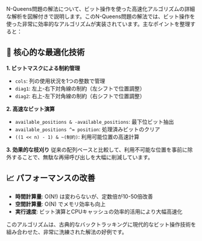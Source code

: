 N-Queens問題の解法について、ビット操作を使った高速化アルゴリズムの詳細な解析を図解付きで説明します。このN-Queens問題の解法では、ビット操作を使った非常に効率的なアルゴリズムが実装されています。主なポイントを整理すると：

## 🔑 核心的な最適化技術

**1. ビットマスクによる制約管理**

- `cols`: 列の使用状況を1つの整数で管理
- `diag1`: 左上-右下対角線の制約（左シフトで位置調整）
- `diag2`: 右上-左下対角線の制約（右シフトで位置調整）

**2. 高速なビット演算**

- `available_positions & -available_positions`: 最下位ビット抽出
- `available_positions ^= position`: 処理済みビットのクリア
- `((1 << n) - 1) & ~(制約)`: 利用可能位置の高速計算

**3. 効果的な枝刈り**
従来の配列ベースと比較して、利用不可能な位置を事前に除外することで、無駄な再帰呼び出しを大幅に削減しています。

## 📈 パフォーマンスの改善

- **時間計算量**: O(N!) は変わらないが、定数倍が10-50倍改善
- **空間計算量**: O(N) でメモリ効率も向上
- **実行速度**: ビット演算とCPUキャッシュの効率的活用により大幅高速化

このアルゴリズムは、古典的なバックトラッキングに現代的なビット操作技術を組み合わせた、非常に洗練された解法の好例です。
